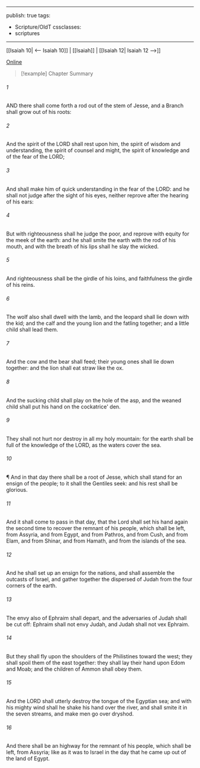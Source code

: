 

---
publish: true
tags:
  - Scripture/OldT
cssclasses:
  - scriptures
---
[[Isaiah 10| <-- Isaiah 10]] | [[Isaiah]] | [[Isaiah 12| Isaiah 12 -->]]

[Online](https://churchofjesuschrist.org/study/scriptures/ot/isa/11?lang=eng)

>[!example] Chapter Summary
>
###### 1
AND there shall come forth a rod out of the stem of Jesse, and a Branch shall grow out of his roots:
###### 2
And the spirit of the LORD shall rest upon him, the spirit of wisdom and understanding, the spirit of counsel and might, the spirit of knowledge and of the fear of the LORD;
###### 3
And shall make him of quick understanding in the fear of the LORD: and he shall not judge after the sight of his eyes, neither reprove after the hearing of his ears:
###### 4
But with righteousness shall he judge the poor, and reprove with equity for the meek of the earth: and he shall smite the earth with the rod of his mouth, and with the breath of his lips shall he slay the wicked.
###### 5
And righteousness shall be the girdle of his loins, and faithfulness the girdle of his reins.
###### 6
The wolf also shall dwell with the lamb, and the leopard shall lie down with the kid; and the calf and the young lion and the fatling together; and a little child shall lead them.
###### 7
And the cow and the bear shall feed; their young ones shall lie down together: and the lion shall eat straw like the ox.
###### 8
And the sucking child shall play on the hole of the asp, and the weaned child shall put his hand on the cockatrice' den.
###### 9
They shall not hurt nor destroy in all my holy mountain: for the earth shall be full of the knowledge of the LORD, as the waters cover the sea.
###### 10
¶ And in that day there shall be a root of Jesse, which shall stand for an ensign of the people; to it shall the Gentiles seek: and his rest shall be glorious.
###### 11
And it shall come to pass in that day, that the Lord shall set his hand again the second time to recover the remnant of his people, which shall be left, from Assyria, and from Egypt, and from Pathros, and from Cush, and from Elam, and from Shinar, and from Hamath, and from the islands of the sea.
###### 12
And he shall set up an ensign for the nations, and shall assemble the outcasts of Israel, and gather together the dispersed of Judah from the four corners of the earth.
###### 13
The envy also of Ephraim shall depart, and the adversaries of Judah shall be cut off: Ephraim shall not envy Judah, and Judah shall not vex Ephraim.
###### 14
But they shall fly upon the shoulders of the Philistines toward the west; they shall spoil them of the east together: they shall lay their hand upon Edom and Moab; and the children of Ammon shall obey them.
###### 15
And the LORD shall utterly destroy the tongue of the Egyptian sea; and with his mighty wind shall he shake his hand over the river, and shall smite it in the seven streams, and make men go over dryshod.
###### 16
And there shall be an highway for the remnant of his people, which shall be left, from Assyria; like as it was to Israel in the day that he came up out of the land of Egypt.



